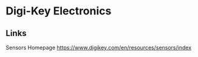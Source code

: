 # Digi-Key Electronics

## Links

Sensors Homepage
https://www.digikey.com/en/resources/sensors/index
